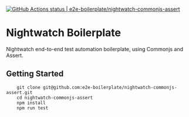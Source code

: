 [![GitHub Actions status | e2e-boilerplate/nightwatch-commonjs-assert](https://github.com/e2e-boilerplate/nightwatch-commonjs-assert/workflows/nightwatch-commonjs-assert/badge.svg)](https://github.com/e2e-boilerplate/nightwatch-commonjs-assert/actions?workflow=nightwatch-commonjs-assert)
    
# Nightwatch Boilerplate
    
Nightwatch end-to-end test automation boilerplate, using Commonjs and Assert.
    
## Getting Started
    	git clone git@github.com:e2e-boilerplate/nightwatch-commonjs-assert.git
    	cd nightwatch-commonjs-assert
    	npm install
    	npm run test